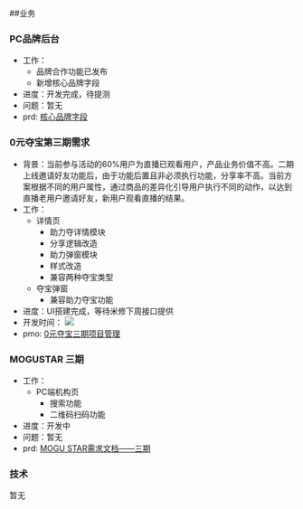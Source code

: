 ##业务

### PC品牌后台

* 工作：
    * 品牌合作功能已发布
    * 新增核心品牌字段
* 进度：开发完成，待提测
* 问题：暂无
* prd: [核心品牌字段](http://pmo.meili-inc.com/PMO/DM#pmoDetail?issueKey=REQUIRE-25092)


### 0元夺宝第三期需求
* 背景：当前参与活动的60%用户为直播已观看用户，产品业务价值不高。二期上线邀请好友功能后，由于功能后置且非必须执行功能，分享率不高。当前方案根据不同的用户属性，通过商品的差异化引导用户执行不同的动作，以达到直播老用户邀请好友，新用户观看直播的结果。
* 工作：
    * 详情页
        * 助力夺详情模块
        * 分享逻辑改造
        * 助力弹窗模块
        * 样式改造
        * 兼容两种夺宝类型
    * 夺宝弹窗
        * 兼容助力夺宝功能
* 进度：UI搭建完成，等待米修下周接口提供
* 开发时间：
![](https://s10.mogucdn.com/mlcdn/c45406/190606_5k7ikcal0gefceff01be91885g433_1689x335.png)
* pmo: [0元夺宝三期项目管理](http://pmo.meili-inc.com/PMO/PM#home/MLUOB)


### MOGUSTAR 三期


* 工作：
    * PC端机构页
        * 搜索功能
        * 二维码扫码功能
* 进度：开发中
* 问题：暂无
* prd: [MOGU STAR需求文档——三期](http://wiki.mogujie.org/pages/viewpage.action?pageId=73108285)



### 技术

暂无

